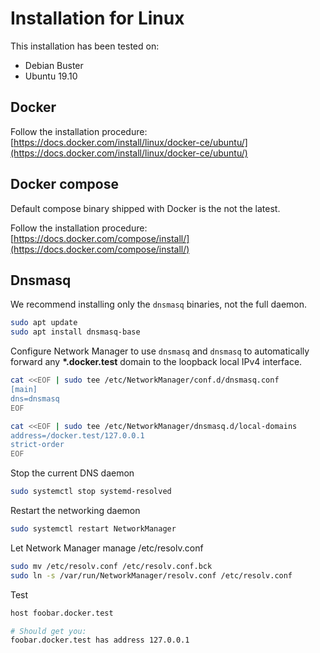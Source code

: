 # Installation for Linux

This installation has been tested on:
* Debian Buster
* Ubuntu 19.10

## Docker

Follow the installation procedure: [https://docs.docker.com/install/linux/docker-ce/ubuntu/](https://docs.docker.com/install/linux/docker-ce/ubuntu/)

## Docker compose

Default compose binary shipped with Docker is the not the latest.

Follow the installation procedure: [https://docs.docker.com/compose/install/](https://docs.docker.com/compose/install/)

## Dnsmasq

We recommend installing only the `dnsmasq` binaries, not the full daemon.

```bash
sudo apt update
sudo apt install dnsmasq-base
```

Configure Network Manager to use `dnsmasq` and `dnsmasq` to automatically forward any **\*.docker.test** domain to the loopback local IPv4 interface.
```bash
cat <<EOF | sudo tee /etc/NetworkManager/conf.d/dnsmasq.conf
[main]
dns=dnsmasq
EOF

cat <<EOF | sudo tee /etc/NetworkManager/dnsmasq.d/local-domains
address=/docker.test/127.0.0.1
strict-order
EOF
```

Stop the current DNS daemon
```bash
sudo systemctl stop systemd-resolved
```

Restart the networking daemon
```bash
sudo systemctl restart NetworkManager
```

Let Network Manager manage /etc/resolv.conf
```bash
sudo mv /etc/resolv.conf /etc/resolv.conf.bck
sudo ln -s /var/run/NetworkManager/resolv.conf /etc/resolv.conf
```

Test
```bash
host foobar.docker.test

# Should get you: 
foobar.docker.test has address 127.0.0.1
```
